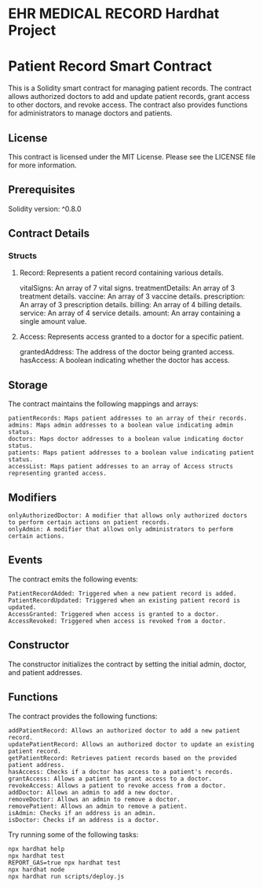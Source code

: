 # EHR MEDICAL RECORD Hardhat Project




# Patient Record Smart Contract

This is a Solidity smart contract for managing patient records. The contract allows authorized doctors to add and update patient records, grant access to other doctors, and revoke access. The contract also provides functions for administrators to manage doctors and patients.

## License

This contract is licensed under the MIT License. Please see the LICENSE file for more information.

## Prerequisites

Solidity version: ^0.8.0

## Contract Details

### Structs

1. Record: Represents a patient record containing various details.

    vitalSigns: An array of 7 vital signs.
    treatmentDetails: An array of 3 treatment details.
    vaccine: An array of 3 vaccine details.
    prescription: An array of 3 prescription details.
    billing: An array of 4 billing details.
    service: An array of 4 service details.
    amount: An array containing a single amount value.

2. Access: Represents access granted to a doctor for a specific patient.

    grantedAddress: The address of the doctor being granted access.
    hasAccess: A boolean indicating whether the doctor has access.

## Storage

The contract maintains the following mappings and arrays:

    patientRecords: Maps patient addresses to an array of their records.
    admins: Maps admin addresses to a boolean value indicating admin status.
    doctors: Maps doctor addresses to a boolean value indicating doctor status.
    patients: Maps patient addresses to a boolean value indicating patient status.
    accessList: Maps patient addresses to an array of Access structs representing granted access.

## Modifiers

    onlyAuthorizedDoctor: A modifier that allows only authorized doctors to perform certain actions on patient records.
    onlyAdmin: A modifier that allows only administrators to perform certain actions.

## Events

The contract emits the following events:

    PatientRecordAdded: Triggered when a new patient record is added.
    PatientRecordUpdated: Triggered when an existing patient record is updated.
    AccessGranted: Triggered when access is granted to a doctor.
    AccessRevoked: Triggered when access is revoked from a doctor.

## Constructor

The constructor initializes the contract by setting the initial admin, doctor, and patient addresses.

## Functions

The contract provides the following functions:

    addPatientRecord: Allows an authorized doctor to add a new patient record.
    updatePatientRecord: Allows an authorized doctor to update an existing patient record.
    getPatientRecord: Retrieves patient records based on the provided patient address.
    hasAccess: Checks if a doctor has access to a patient's records.
    grantAccess: Allows a patient to grant access to a doctor.
    revokeAccess: Allows a patient to revoke access from a doctor.
    addDoctor: Allows an admin to add a new doctor.
    removeDoctor: Allows an admin to remove a doctor.
    removePatient: Allows an admin to remove a patient.
    isAdmin: Checks if an address is an admin.
    isDoctor: Checks if an address is a doctor.


Try running some of the following tasks:

```shell
npx hardhat help
npx hardhat test
REPORT_GAS=true npx hardhat test
npx hardhat node
npx hardhat run scripts/deploy.js
```